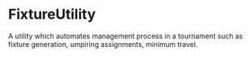 # FixtureUtility
A utility which automates management process in a tournament such as fixture generation, umpiring assignments, minimum travel.
